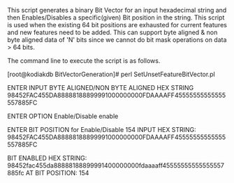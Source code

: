 This script generates a binary Bit Vector for an input hexadecimal string and then Enables/Disables a specific(given) Bit position in the string. This script is used when the existing 64 bit positions are exhausted for current features and new features need to be added. This can support byte aligned & non byte aligned data of 'N' bits since we cannot do bit mask operations on data > 64 bits.
 


The command line to execute the script is as follows.

[root@kodiakdb BitVectorGeneration]# perl SetUnsetFeatureBitVector.pl


ENTER INPUT BYTE ALIGNED/NON BYTE ALIGNED HEX STRING
98452FAC455DA88888188899991000000000FDAAAAFF45555555555555557885FC


ENTER OPTION Enable/Disable
enable


ENTER BIT POSITION for Enable/Disable
154
INPUT HEX STRING:                       98452FAC455DA88888188899991000000000FDAAAAFF45555555555555557885FC


BIT ENABLED HEX STRING:                 98452fac455da88888188899991400000000fdaaaaff45555555555555557885fc AT BIT POSITION: 154

